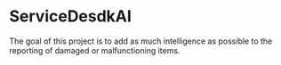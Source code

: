# ServiceDesdkAI
The goal of this project is to add as much intelligence as possible to the reporting of damaged or malfunctioning items.
